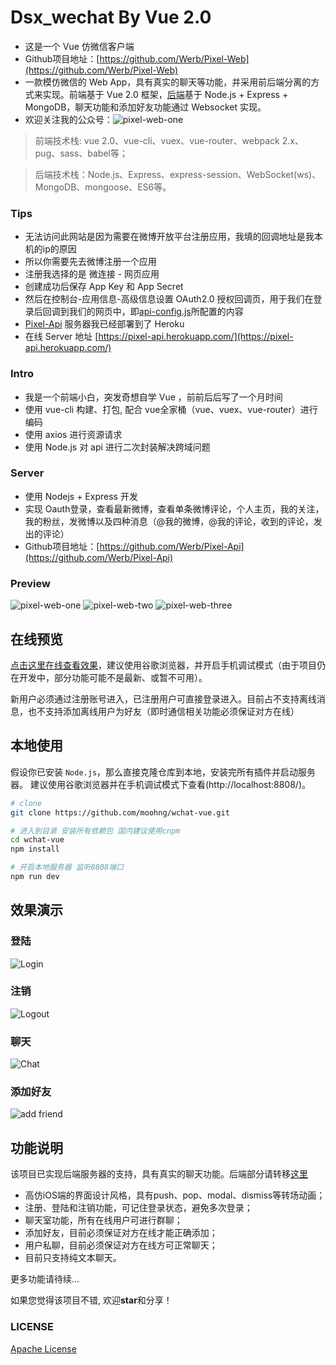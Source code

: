 # Dsx_wechat By Vue 2.0

* 这是一个 Vue 仿微信客户端
* Github项目地址：[https://github.com/Werb/Pixel-Web](https://github.com/Werb/Pixel-Web)
* 一款模仿微信的 Web App，具有真实的聊天等功能，并采用前后端分离的方式来实现。前端基于 Vue 2.0 框架，[后端](https://github.com/moohng/wchat-sv)基于 Node.js + Express + MongoDB，聊天功能和添加好友功能通过 Websocket 实现。
* 欢迎关注我的公众号：![pixel-web-one](./screenshots/qrcode.jpg)

> 前端技术栈: vue 2.0、vue-cli、vuex、vue-router、webpack 2.x、pug、sass、babel等；

> 后端技术栈：Node.js、Express、express-session、WebSocket(ws)、MongoDB、mongoose、ES6等。

### Tips
* 无法访问此网站是因为需要在微博开放平台注册应用，我填的回调地址是我本机的ip的原因
* 所以你需要先去微博注册一个应用
* 注册我选择的是 微连接 - 网页应用 
* 创建成功后保存 App Key 和 App Secret
* 然后在控制台-应用信息-高级信息设置 OAuth2.0 授权回调页，用于我们在登录后回调到我们的网页中，即[api-config.js](./src/api/config/api-config.js)所配置的内容
* [Pixel-Api](https://github.com/Werb/Pixel-Api) 服务器我已经部署到了 Heroku
* 在线 Server 地址 [https://pixel-api.herokuapp.com/](https://pixel-api.herokuapp.com/)

### Intro
* 我是一个前端小白，突发奇想自学 Vue ，前前后后写了一个月时间
* 使用 vue-cli 构建、打包, 配合 vue全家桶（vue、vuex、vue-router）进行编码
* 使用 axios 进行资源请求
* 使用 Node.js 对 api 进行二次封装解决跨域问题

### Server
* 使用 Nodejs + Express 开发
* 实现 Oauth登录，查看最新微博，查看单条微博评论，个人主页，我的关注，我的粉丝，发微博以及四种消息（@我的微博，@我的评论，收到的评论，发出的评论）
* Github项目地址：[https://github.com/Werb/Pixel-Api](https://github.com/Werb/Pixel-Api)

### Preview
![pixel-web-one](./screenshots/Screenshot_1.png)
![pixel-web-two](./screenshots/Screenshot_2.png)
![pixel-web-three](./screenshots/Screenshot_3.png)

## 在线预览

[点击这里在线查看效果](http://mohng.com/wchat-vue)，建议使用谷歌浏览器，并开启手机调试模式（由于项目仍在开发中，部分功能可能不是最新、或暂不可用）。

新用户必须通过注册账号进入，已注册用户可直接登录进入。目前占不支持离线消息，也不支持添加离线用户为好友（即时通信相关功能必须保证对方在线）

## 本地使用

假设你已安装 `Node.js`，那么直接克隆仓库到本地，安装完所有插件并启动服务器。
建议使用谷歌浏览器并在手机调试模式下查看(http://localhost:8808/)。

``` bash
# clone
git clone https://github.com/moohng/wchat-vue.git

# 进入到目录 安装所有依赖包 国内建议使用cnpm
cd wchat-vue
npm install

# 开启本地服务器 监听8808端口
npm run dev
```

## 效果演示

### 登陆

![Login](http://moohng.oss-cn-shenzhen.aliyuncs.com/wchat/login.gif)

### 注销

![Logout](http://moohng.oss-cn-shenzhen.aliyuncs.com/wchat/logout.gif)

### 聊天

![Chat](http://moohng.oss-cn-shenzhen.aliyuncs.com/wchat/chatroom.gif)

### 添加好友

![add friend](http://moohng.oss-cn-shenzhen.aliyuncs.com/wchat/add-friend.gif)

## 功能说明

该项目已实现后端服务器的支持，具有真实的聊天功能。后端部分请转移[这里](https://github.com/moohng/wchat-sv)

- 高仿iOS端的界面设计风格，具有push、pop、modal、dismiss等转场动画；
- 注册、登陆和注销功能，可记住登录状态，避免多次登录；
- 聊天室功能，所有在线用户可进行群聊；
- 添加好友，目前必须保证对方在线才能正确添加；
- 用户私聊，目前必须保证对方在线方可正常聊天；
- 目前只支持纯文本聊天。

更多功能请待续...


如果您觉得该项目不错, 欢迎**star**和分享！

### LICENSE
[Apache License](./LICENSE)
